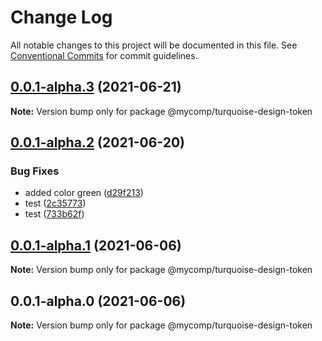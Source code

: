 # Change Log

All notable changes to this project will be documented in this file.
See [Conventional Commits](https://conventionalcommits.org) for commit guidelines.

## [0.0.1-alpha.3](https://github.com/avipeels/components/compare/@mycomp/turquoise-design-token@0.0.1-alpha.2...@mycomp/turquoise-design-token@0.0.1-alpha.3) (2021-06-21)

**Note:** Version bump only for package @mycomp/turquoise-design-token





## [0.0.1-alpha.2](https://github.com/avipeels/components/compare/@mycomp/turquoise-design-token@0.0.1-alpha.1...@mycomp/turquoise-design-token@0.0.1-alpha.2) (2021-06-20)


### Bug Fixes

* added color green ([d29f213](https://github.com/avipeels/components/commit/d29f213d10bc5c7b64eef504a02e1ea944d672e6))
* test ([2c35773](https://github.com/avipeels/components/commit/2c35773b3c07996a98220f9669e3ddc2624e7a06))
* test ([733b62f](https://github.com/avipeels/components/commit/733b62f68b75014d2e5bd14cd6fe08e2ca0e5a08))





## [0.0.1-alpha.1](https://github.com/avipeels/components/compare/@mycomp/turquoise-design-token@0.0.1-alpha.0...@mycomp/turquoise-design-token@0.0.1-alpha.1) (2021-06-06)

**Note:** Version bump only for package @mycomp/turquoise-design-token





## 0.0.1-alpha.0 (2021-06-06)

**Note:** Version bump only for package @mycomp/turquoise-design-token
